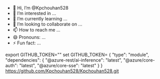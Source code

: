 - 👋 Hi, I’m @Kpchouhan528
- 👀 I’m interested in ...
- 🌱 I’m currently learning ...
- 💞️ I’m looking to collaborate on ...
- 📫 How to reach me ...
- 😄 Pronouns: ...
- ⚡ Fun fact: ...

<!---
Kpchouhan528/Kpchouhan528 is a ✨ special ✨ repository because its `README.md` (this file) appears on your GitHub profile.
You can click the Preview link to take a look at your changes.
--->
export GITHUB_TOKEN="<your-github-token-goes-here>"
set GITHUB_TOKEN=<your-github-token-goes-here>
{
  "type": "module",
  "dependencies": {
    "@azure-rest/ai-inference": "latest",
    "@azure/core-auth": "latest",
    "@azure/core-sse": "latest"
  }
}
https://github.com/Kpchouhan528/Kpchouhan528.git
